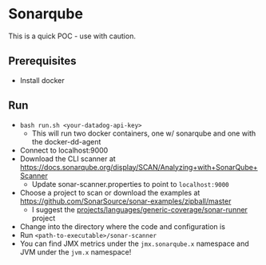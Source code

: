 # Sonarqube

This is a quick POC - use with caution.

## Prerequisites

- Install docker

## Run

- `bash run.sh <your-datadog-api-key>`
  - This will run two docker containers, one w/ sonarqube and one with the docker-dd-agent
- Connect to localhost:9000
- Download the CLI scanner at https://docs.sonarqube.org/display/SCAN/Analyzing+with+SonarQube+Scanner
  - Update sonar-scanner.properties to point to `localhost:9000`
- Choose a project to scan or download the examples at https://github.com/SonarSource/sonar-examples/zipball/master
  - I suggest the [projects/languages/generic-coverage/sonar-runner](https://github.com/SonarSource/sonar-examples/tree/master/projects/languages/generic-coverage/sonar-runner) project
- Change into the directory where the code and configuration is
- Run `<path-to-executable>/sonar-scanner`
- You can find JMX metrics under the `jmx.sonarqube.x` namespace and JVM under the `jvm.x` namespace!
